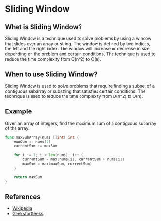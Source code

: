 # Sliding Window

## What is Sliding Window?

Sliding Window is a technique used to solve problems by using a window that slides over an array or string. The window is defined by two indices, the left and the right index. The window will increase or decrease in size depending on the problem and certain conditions. The technique is used to reduce the time complexity from O(n^2) to O(n).

## When to use Sliding Window?

Sliding Window is used to solve problems that require finding a subset of a contiguous subarray or substring that satisfies certain conditions. The technique is used to reduce the time complexity from O(n^2) to O(n).

## Example

Given an array of integers, find the maximum sum of a contiguous subarray of the array.

```go
func maxSubArray(nums []int) int {
    maxSum := nums[0]
    currentSum := maxSum

    for i := 1; i < len(nums); i++ {
        currentSum = max(nums[i], currentSum + nums[i])
        maxSum = max(maxSum, currentSum)
    }

    return maxSum
}
```


## References

- [Wikipedia](https://en.wikipedia.org/wiki/Sliding_window_protocol)
- [GeeksforGeeks](https://www.geeksforgeeks.org/window-sliding-technique/)